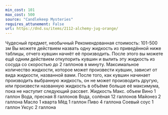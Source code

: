 ```yaml
---
min_cost: 101
max_cost: 500
source: "Candlekeep Mysteries"
requires_attunement: False
url: https://dnd.su/items/2112-alchemy-jug-orange/
---
```


Чудесный предмет, необычный
Рекомендованная стоимость: 101-500 зм
Вы можете действием назвать одну жидкость из приведённой ниже таблицы, отчего кувшин начнёт её производить. После этого вы можете ещё одним действием откупорить кувшин и вылить эту жидкость из сосуда со скоростью до 2 галлонов в минуту. Максимальное количество жидкости, которое может произвести кувшин, зависит от вида жидкости, названной вами.
После того, как кувшин начинает производить выбранную жидкость, он не может производить другую, или произвести названную жидкость в объёме больше её максимума, пока не наступит следующий рассвет.
Жидкость
Макс. объем
Вино
1 галлон
Вода, пресная
8 галлонов
Вода, солёная
12 галлонов
Майонез
2 галлона
Масло
1 кварта
Мёд
1 галлон
Пиво
4 галлона
Соевый соус
1 галлон
Уксус
2 галлона